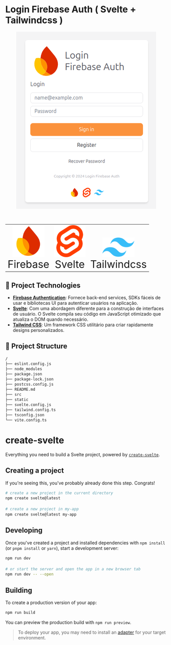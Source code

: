 # Login Firebase Auth ( Svelte + Tailwindcss )

<p align="center">
<img src="./github/tela.png" alt="" width="">
</p>
<br>

<table width="100%" align="center" boder=0>
    <tr>
        <td align="center" boder=0 style="vertical-align: bottom;">
            <img src="./github/logo-firebase.svg" alt="Firebase logo" width="100"/>
            <br>
            <span style="font-size: 2rem;">Firebase</span>
        </td>
        <td align="center" boder=0 style="vertical-align: bottom;">
            <img src="./github/logo-svelte.svg" alt="Svelte logo" width="100"/>
            <br>
            <span style="font-size: 2rem;">Svelte</span>
        </td>
        <td align="center" boder=0 style="vertical-align: bottom;">
            <img src="./github/logo-tailwindcss.svg" alt="Tailwindcss logo" width="100"/>
            <br>
            <span style="font-size: 2rem;">Tailwindcss</span>
        </td>
    </tr>
</table>

## 🚀 Project Technologies
- **[Firebase Authentication](https://firebase.google.com/docs/auth)**: Fornece back-end services, SDKs fáceis de usar e bibliotecas UI para autenticar usuários na aplicação.
- **[Svelte](https://svelte.dev/)**: Com uma abordagem diferente para a construção de interfaces de usuário. O Svelte compila seu código em JavaScript otimizado que atualiza o DOM quando necessário.
- **[Tailwind CSS](https://tailwindcss.com/)**: Um framework CSS utilitário para criar rapidamente designs personalizados.

## 🚀 Project Structure
```text
/
├── eslint.config.js
├── node_modules
├── package.json
├── package-lock.json
├── postcss.config.js
├── README.md
├── src
├── static
├── svelte.config.js
├── tailwind.config.ts
├── tsconfig.json
└── vite.config.ts

```
# create-svelte

Everything you need to build a Svelte project, powered by [`create-svelte`](https://github.com/sveltejs/kit/tree/main/packages/create-svelte).

## Creating a project

If you're seeing this, you've probably already done this step. Congrats!

```bash
# create a new project in the current directory
npm create svelte@latest

# create a new project in my-app
npm create svelte@latest my-app
```

## Developing

Once you've created a project and installed dependencies with `npm install` (or `pnpm install` or `yarn`), start a development server:

```bash
npm run dev

# or start the server and open the app in a new browser tab
npm run dev -- --open
```

## Building

To create a production version of your app:

```bash
npm run build
```

You can preview the production build with `npm run preview`.

> To deploy your app, you may need to install an [adapter](https://kit.svelte.dev/docs/adapters) for your target environment.
